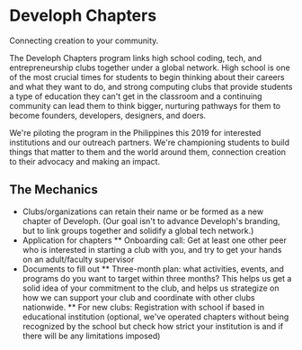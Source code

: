 # Developh Chapters
Connecting creation to your community.

The Developh Chapters program links high school coding, tech, and entrepreneurship clubs together under a global network. High school is one of the most crucial times for students to begin thinking about their careers and what they want to do, and strong computing clubs that provide students a type of education they can't get in the classroom and a continuing community can lead them to think bigger, nurturing pathways for them to become founders, developers, designers, and doers.

We're piloting the program in the Philippines this 2019 for interested institutions and our outreach partners. We're championing students to build things that matter to them and the world around them, connection creation to their advocacy and making an impact. 


## The Mechanics
* Clubs/organizations can retain their name or be formed as a new chapter of Developh. (Our goal isn't to advance Developh's branding, but to link groups together and solidify a global tech network.)
* Application for chapters 
** Onboarding call: Get at least one other peer who is interested in starting a club with you, and try to get your hands on an adult/faculty supervisor
* Documents to fill out
** Three-month plan: what activities, events, and programs do you want to target within three months? This helps us get a solid idea of your commitment to the club, and helps us strategize on how we can support your club and coordinate with other clubs nationwide.
** For new clubs: Registration with school if based in educational institution (optional, we've operated chapters without being recognized by the school but check how strict your institution is and if there will be any limitations imposed) 

